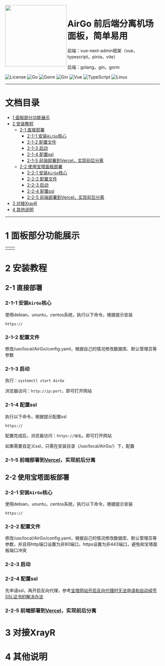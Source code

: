 

<img width="200px" src="https://telegraph-image.pages.dev/file/c48a2f45ebf102dd66131.png" align="left"/>

# AirGo 前后端分离机场面板，简单易用

前端：vue-next-admin框架（vue，typescript，pinia，vite）

后端：golang，gin，gorm

![License](https://img.shields.io/badge/License-GPL_v3.0-red)
![Go](https://img.shields.io/badge/Golang-orange?logo=Go&logoColor=white)
![Gorm](https://img.shields.io/badge/Gorm-yellow&logo=gorm)
![Gin](https://img.shields.io/badge/Gin-green?logo=)
![Vue](https://img.shields.io/badge/Vue.js-00b6ff?logo=vuedotjs&logoColor=white)
![TypeScript](https://img.shields.io/badge/TypeScript-blue?logo=TypeScript&logoColor=white)
![Linux](https://img.shields.io/badge/Linux-purple?logo=linux&logoColor=white)

<hr/>

# 文档目录

<!-- TOC -->
* [1 面板部分功能展示](#1-面板部分功能展示)
* [2 安装教程](#2-安装教程)
  * [2-1 直接部署](#2-1-直接部署)
    * [2-1-1 安装`AirGo`核心](#2-1-1-安装-airgo-核心)
    * [2-1-2 配置文件](#2-1-2-配置文件)
    * [2-1-3 启动](#2-1-3-启动)
    * [2-1-4 配置ssl](#2-1-4-配置ssl)
    * [2-1-5 前端部署到Vercel，实现前后分离](#2-1-5-前端部署到-vercel-实现前后分离)
  * [2-2 使用宝塔面板部署](#2-2-使用宝塔面板部署)
    * [2-2-1 安装`AirGo`核心](#2-2-1-安装-airgo-核心)
    * [2-2-2 配置文件](#2-2-2-配置文件)
    * [2-2-3 启动](#2-2-3-启动)
    * [2-2-4 配置ssl](#2-2-4-配置ssl)
    * [2-2-5 前端部署到Vercel，实现前后分离](#2-2-5-前端部署到-vercel-实现前后分离)
* [3 对接XrayR](#3-对接xrayr)
* [4 其他说明](#4-其他说明)
<!-- TOC -->

<hr/>


# 1 面板部分功能展示

<table>
<tr>
    <td> <img src="">
    <td> <img src="">
</table>




# 2 安装教程

## 2-1 直接部署

### 2-1-1 安装`AirGo`核心

使用debian，ununtu，centos系统，执行以下命令，根据提示安装

```
https://
```
### 2-1-2 配置文件

修改/usr/local/AirGo/config.yaml，根据自己的情况修改数据库、默认管理员等参数

### 2-1-3 启动
执行：`systemctl start AirGo`

浏览器访问：`http://ip:port`，即可打开网站

### 2-1-4 配置ssl

执行以下命令，根据提示配置ssl
```
https://
```
配置完成后，浏览器访问：`https://域名`，即可打开网站

如果需要自定义ssl，只需在安装目录（/usr/local/AirGo/）下，配置

### 2-1-5 前端部署到[Vercel](https://vercel.com)，实现前后分离



## 2-2 使用宝塔面板部署

### 2-2-1 安装`AirGo`核心

使用debian，ununtu，centos系统，执行以下命令，根据提示安装

```
https://
```
### 2-2-2 配置文件

修改/usr/local/AirGo/config.yaml，根据自己的情况修改数据库、默认管理员等参数，并且将http端口设置为非80端口，https设置为非443端口，避免和宝塔面板端口冲突

### 2-2-3 启动

### 2-2-4 配置ssl
先申请ssl，再开启反向代理，参考[宝塔网站开启反向代理时无法申请和自动续签SSL证书的解决办法](https://blog.csdn.net/qq_45576664/article/details/130171014)

### 2-2-5 前端部署到[Vercel](https://vercel.com)，实现前后分离







# 3 对接XrayR


# 4 其他说明
